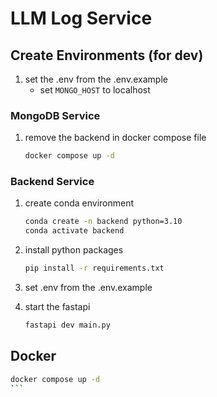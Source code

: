 # LLM Log Service

## Create Environments (for dev)

1. set the .env from the .env.example
    - set `MONGO_HOST` to localhost

### MongoDB Service

1. remove the backend in docker compose file
    ```bash
    docker compose up -d
    ```

### Backend Service

1. create conda environment
    ```bash
    conda create -n backend python=3.10
    conda activate backend
    ```

2. install python packages
    ```bash
    pip install -r requirements.txt
    ```

3. set .env from the .env.example

4. start the fastapi
    ```bash
    fastapi dev main.py
    ```

## Docker

````bash
docker compose up -d
```